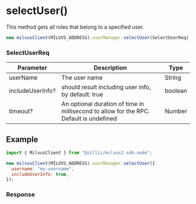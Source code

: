 # selectUser()

This method gets all roles that belong to a specified user.

```javascript
new milvusClient(MILUVS_ADDRESS).userManager.selectUser(SelectUserReq);
```

### SelectUserReq

| Parameter        | Description                                                                            | Type    |
| ---------------- | -------------------------------------------------------------------------------------- | ------- |
| userName         | The user name                                                                          | String  |
| includeUserInfo? | should result including user info, by default: true                                    | boolean |
| timeout?         | An optional duration of time in millisecond to allow for the RPC. Default is undefined | Number  |

## Example

```javascript
import { MilvusClient } from "@zilliz/milvus2-sdk-node";

new milvusClient(MILUVS_ADDRESS).userManager.selectUser({
  username: "my-username",
  includeUserInfo: true,
});
```

### Response
